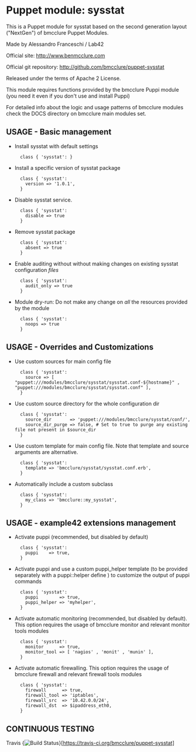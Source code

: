 # Puppet module: sysstat

This is a Puppet module for sysstat based on the second generation layout ("NextGen") of bmcclure Puppet Modules.

Made by Alessandro Franceschi / Lab42

Official site: http://www.benmcclure.com

Official git repository: http://github.com/bmcclure/puppet-sysstat

Released under the terms of Apache 2 License.

This module requires functions provided by the bmcclure Puppi module (you need it even if you don't use and install Puppi)

For detailed info about the logic and usage patterns of bmcclure modules check the DOCS directory on bmcclure main modules set.


## USAGE - Basic management

* Install sysstat with default settings

        class { 'sysstat': }

* Install a specific version of sysstat package

        class { 'sysstat':
          version => '1.0.1',
        }

* Disable sysstat service.

        class { 'sysstat':
          disable => true
        }

* Remove sysstat package

        class { 'sysstat':
          absent => true
        }

* Enable auditing without without making changes on existing sysstat configuration *files*

        class { 'sysstat':
          audit_only => true
        }

* Module dry-run: Do not make any change on *all* the resources provided by the module

        class { 'sysstat':
          noops => true
        }


## USAGE - Overrides and Customizations
* Use custom sources for main config file 

        class { 'sysstat':
          source => [ "puppet:///modules/bmcclure/sysstat/sysstat.conf-${hostname}" , "puppet:///modules/bmcclure/sysstat/sysstat.conf" ], 
        }


* Use custom source directory for the whole configuration dir

        class { 'sysstat':
          source_dir       => 'puppet:///modules/bmcclure/sysstat/conf/',
          source_dir_purge => false, # Set to true to purge any existing file not present in $source_dir
        }

* Use custom template for main config file. Note that template and source arguments are alternative. 

        class { 'sysstat':
          template => 'bmcclure/sysstat/sysstat.conf.erb',
        }

* Automatically include a custom subclass

        class { 'sysstat':
          my_class => 'bmcclure::my_sysstat',
        }


## USAGE - example42 extensions management 
* Activate puppi (recommended, but disabled by default)

        class { 'sysstat':
          puppi    => true,
        }

* Activate puppi and use a custom puppi_helper template (to be provided separately with a puppi::helper define ) to customize the output of puppi commands 

        class { 'sysstat':
          puppi        => true,
          puppi_helper => 'myhelper', 
        }

* Activate automatic monitoring (recommended, but disabled by default). This option requires the usage of bmcclure monitor and relevant monitor tools modules

        class { 'sysstat':
          monitor      => true,
          monitor_tool => [ 'nagios' , 'monit' , 'munin' ],
        }

* Activate automatic firewalling. This option requires the usage of bmcclure firewall and relevant firewall tools modules

        class { 'sysstat':       
          firewall      => true,
          firewall_tool => 'iptables',
          firewall_src  => '10.42.0.0/24',
          firewall_dst  => $ipaddress_eth0,
        }


## CONTINUOUS TESTING

Travis {<img src="https://travis-ci.org/bmcclure/puppet-sysstat.png?branch=master" alt="Build Status" />}[https://travis-ci.org/bmcclure/puppet-sysstat]
